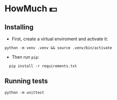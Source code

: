 # HowMuch :dollar:

## Installing

* First, create a virtual enviroment and activate it:
```shell
python -m venv .venv && source .venv/bin/activate
```

* Then run `pip`:
```shell
  pip install -r requirements.txt
```

## Running tests

```shell
python -m unittest
```
